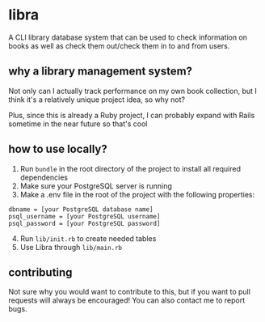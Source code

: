 # libra
A CLI library database system that can be used to check information on books as well as check them out/check them in to and from users.

## why a library management system?
Not only can I actually track performance on my own book collection, but I think it's a relatively unique project idea, so why not?

Plus, since this is already a Ruby project, I can probably expand with Rails sometime in the near future so that's cool

## how to use locally?
1. Run `bundle` in the root directory of the project to install all required dependencies
2. Make sure your PostgreSQL server is running
3. Make a .env file in the root of the project with the following properties:
```
dbname = [your PostgreSQL database name]
psql_username = [your PostgreSQL username]
psql_password = [your PostgreSQL password]
```
4. Run `lib/init.rb` to create needed tables
5. Use Libra through `lib/main.rb`

## contributing
Not sure why you would want to contribute to this, but if you want to pull requests will always be encouraged! You can also contact me to report bugs.